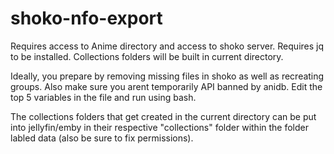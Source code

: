 # shoko-nfo-export
Requires access to Anime directory and access to shoko server.
Requires jq to be installed.
Collections folders will be built in current directory.

Ideally, you prepare by removing missing files in shoko as well as recreating groups. Also make sure you arent temporarily API banned by anidb.
Edit the top 5 variables in the file and run using bash.

The collections folders that get created in the current directory can be put into jellyfin/emby in their respective "collections" folder within the folder labled data (also be sure to fix permissions). 
